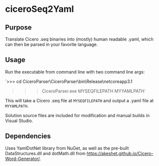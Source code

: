 # ciceroSeq2Yaml

## Purpose
Translate Cicero .seq binaries into (mostly) human readable .yaml, which can then be parsed in your favorite language.

## Usage
Run the executable from command line with two command line args:

`>>> cd CiceroParser\CiceroParser\bin\Release\netcoreapp3.1
>>> CiceroParser.exe MYSEQFILEPATH MYYAMLPATH`

This will take a Cicero .seq file at `MYSEQFILEPATH` and output a .yaml file at `MYYAMLPATH`.

Solution source files are included for modification and manual builds in Visual Studio.

## Dependencies
Uses YamlDotNet library from NuGet, as well as the pre-built DataStructures.dll and dotMath.dll from https://akeshet.github.io/Cicero-Word-Generator/.
